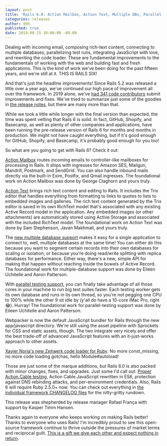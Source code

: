 ```yaml
---
layout: post
title: 'Rails 6.0: Action Mailbox, Action Text, Multiple DBs, Parallel Testing, Webpacker by default, and Zeitwerk'
categories: releases
author: dhh
published: true
date: 2019-08-15 10:00:00 -08:00
---
```

Dealing with incoming email, composing rich-text content, connecting to multiple databases, parallelizing test runs, integrating JavaScript with love, and rewriting the code loader. These are fundamental improvements to the fundamentals of working with the web and building fast and fresh applications. This is the kind of work we've been doing for the past fifteen years, and we're still at it. THIS IS RAILS SIX!

And that's just the headline improvements! Since Rails 5.2 was released a little over a year ago, we've continued our high pace of improvement all over the framework. In 2019 alone, we've [had 341 code contributors](https://contributors.rubyonrails.org/contributors/in-time-window/this-year) submit improvements and fixes. We've tried to summarize just some of the goodies in [the release notes](https://edgeguides.rubyonrails.org/6_0_release_notes.html), but there are many more than that.

While we took a little while longer with the final version than expected, the time was spent vetting that Rails 6 is solid. In fact, GitHub, Shopify, and Basecamp, as well as plenty of other companies and applications, have been running the pre-release version of Rails 6 for months and months in production. We might not have caught everything, but if it's good enough for GitHub, Shopify, and Basecamp, it's probably good enough for you too!

So what are you going to get with Rails 6? Check it out:

[Action Mailbox](https://weblog.rubyonrails.org/2018/12/13/introducing-action-mailbox-for-rails-6/) routes incoming emails to controller-like mailboxes for processing in Rails. It ships with ingresses for Amazon SES, Mailgun, Mandrill, Postmark, and SendGrid. You can also handle inbound mails directly via the built-in Exim, Postfix, and Qmail ingresses. The foundational work on Action Mailbox was done by George Claghorn and yours truly.

[Action Text](https://weblog.rubyonrails.org/2018/10/3/introducing-action-text-for-rails-6/) brings rich text content and editing to Rails. It includes the Trix editor that handles everything from formatting to links to quotes to lists to embedded images and galleries. The rich text content generated by the Trix editor is saved in its own RichText model that's associated with any existing Active Record model in the application. Any embedded images (or other attachments) are automatically stored using Active Storage and associated with the included RichText model. The foundational work on Action Text was done by Sam Stephenson, Javan Makhmali, and yours truly.

The [new multiple database support](https://github.com/rails/rails/pull/34052) makes it easy for a single application to connect to, well, multiple databases at the same time! You can either do this because you want to segment certain records into their own databases for scaling or isolation, or because you're doing read/write splitting with replica databases for performance. Either way, there's a new, simple API for making that happen without reaching inside the bowels of Active Record. The foundational work for multiple-database support was done by Eileen Uchitelle and Aaron Patterson.

With [parallel testing support](https://github.com/rails/rails/pull/31900), you can finally take advantage of all those cores in your machine to run big test suites faster. Each testing worker gets its own database and runs in its own thread, so you're not pegging one CPU to 100% while the other 9 sit idle by (y'all do have a 10-core iMac Pro, right 😂). Hurray! The foundational work for parallel-testing support was done by Eileen Uchitelle and Aaron Patterson.

Webpacker is now the default JavaScript bundler for Rails through the new app/javascript directory. We're still using the asset pipeline with Sprockets for CSS and static assets, though. The two integrate very nicely and offer the best trade-off of advanced JavaScript features with an it-just-works approach to other assets.

[Xavier Noria's new Zeitwerk code loader for Ruby](https://medium.com/@fxn/zeitwerk-a-new-code-loader-for-ruby-ae7895977e73). No more const_missing, no more code loading gotchas, hello Module#autoload!

Those are just some of the marque additions, but Rails 6.0 is also packed with minor changes, fixes, and upgrades. Just some I'd call out: [Proper Action Cable testing](https://github.com/rails/rails/pull/33659#issue-209385961), Action Cable JavaScript rewritten in ES6, protection against DNS rebinding attacks, and per-environment credentials. Also, Rails 6 will require Ruby 2.5.0+ now. You can check out everything in [the individual framework CHANGELOG files](https://github.com/rails/rails/tree/v6.0.0) for the nitty-gritty rundown.

This release was shepherded by release manager Rafael França with support by Kasper Timm Hansen.

Thanks again to everyone who keeps working on making Rails better! Thanks to everyone who uses Rails! I'm incredibly proud to see this open-source framework continue to thrive outside the pressures of market terms and reciprocal guilt. [This is a gift we give each other and expect nothing in return](https://www.youtube.com/watch?v=VBwWbFpkltg).
